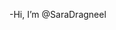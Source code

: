 -Hi, I’m @SaraDragneel

<!---
SaraDragneel/SaraDragneel is a ✨ special ✨ repository because its `README.md` (this file) appears on your GitHub profile.
You can click the Preview link to take a look at your changes.
--->
